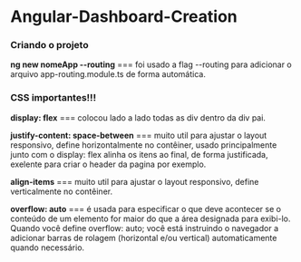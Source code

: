 # Angular-Dashboard-Creation

<h3>Criando o projeto</h3>
<p><strong>ng new nomeApp --routing</strong> === foi usado a flag --routing para adicionar o arquivo app-routing.module.ts de forma automática.</p>

<h3>CSS importantes!!!</h3>
<p><strong>display: flex</strong> === colocou lado a lado todas as div dentro da <emph>div pai.</emph></p>
<p><strong>justify-content: space-between</strong> === muito util para ajustar o layout responsivo, define horizontalmente no contêiner, usado principalmente junto com o <emph>display: flex</emph> alinha os itens ao final, de forma justificada, exelente para criar o header da pagina por exemplo.</p>
<p><strong>align-items</strong> === muito util para ajustar o layout responsivo, define verticalmente no contêiner.</p>
<p><strong>overflow: auto</strong> ===  é usada para especificar o que deve acontecer se o conteúdo de um elemento for maior do que a área designada para exibi-lo. Quando você define overflow: auto; você está instruindo o navegador a adicionar barras de rolagem (horizontal e/ou vertical) automaticamente quando necessário.</p>
